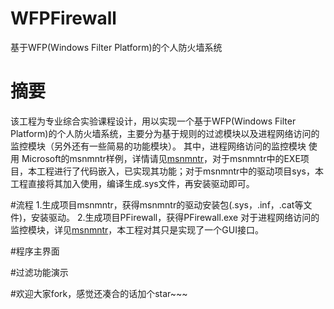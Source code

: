 # WFPFirewall
基于WFP(Windows Filter Platform)的个人防火墙系统

# 摘要
该工程为专业综合实验课程设计，用以实现一个基于WFP(Windows Filter Platform)的个人防火墙系统，主要分为基于规则的过滤模块以及进程网络访问的监控模块（另外还有一些简易的功能模块）。
其中，进程网络访问的监控模块 使用 Microsoft的msnmntr样例，详情请见[msnmntr](https://github.com/Microsoft/Windows-driver-samples/tree/master/network/trans/msnmntr)，对于msnmntr中的EXE项目，本工程进行了代码嵌入，已实现其功能；对于msnmntr中的驱动项目sys，本工程直接将其加入使用，编译生成.sys文件，再安装驱动即可。

#流程
1.生成项目msnmntr，获得msnmntr的驱动安装包(.sys，.inf，.cat等文件)，安装驱动。
2.生成项目PFirewall，获得PFirewall.exe
对于进程网络访问的监控模块，详见[msnmntr](https://github.com/Microsoft/Windows-driver-samples/tree/master/network/trans/msnmntr)，本工程对其只是实现了一个GUI接口。

#程序主界面

#过滤功能演示

#欢迎大家fork，感觉还凑合的话加个star~~~